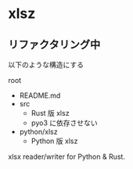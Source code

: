 # xlsz

## リファクタリング中

以下のような構造にする

root
- README.md
- src
  - Rust 版 xlsz
  - pyo3 に依存させない
- python/xlsz
  - Python 版 xlsz

xlsx reader/writer for Python & Rust.
